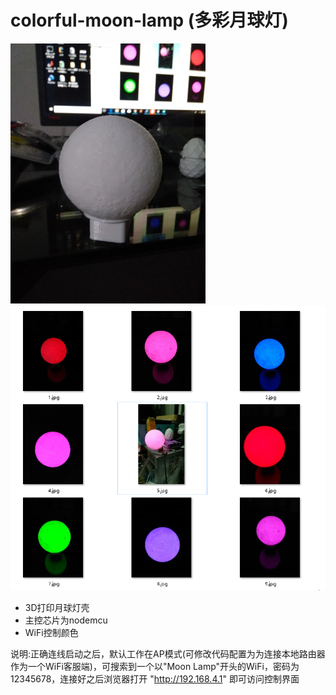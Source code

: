 # colorful-moon-lamp (多彩月球灯)

![](media/0.jpg)![](media/10.png)


- 3D打印月球灯壳
- 主控芯片为nodemcu
- WiFi控制颜色

说明:正确连线启动之后，默认工作在AP模式(可修改代码配置为为连接本地路由器作为一个WiFi客服端)，可搜索到一个以"Moon Lamp"开头的WiFi，密码为12345678，连接好之后浏览器打开 "http://192.168.4.1" 即可访问控制界面

